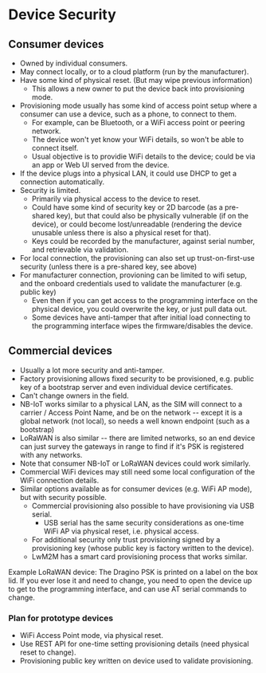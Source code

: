Device Security
===============

Consumer devices
----------------

* Owned by individual consumers.
* May connect locally, or to a cloud platform (run by the manufacturer).
* Have some kind of physical reset. (But may wipe previous information)
  - This allows a new owner to put the device back into provisioning mode.
* Provisioning mode usually has some kind of access point setup where a consumer can use a device, such as a phone, to connect to them.
  - For example, can be Bluetooth, or a WiFi access point or peering network.
  - The device won't yet know your WiFi details, so won't be able to connect itself.
  - Usual objective is to providie WiFi details to the device; could be via an app or Web UI served from the device.
* If the device plugs into a physical LAN, it could use DHCP to get a connection automatically.
* Security is limited.
  - Primarily via physical access to the device to reset.
  - Could have some kind of security key or 2D barcode (as a pre-shared key), but that could also be physically vulnerable (if on the device), or could become lost/unreadable (rendering the device unusable unless there is also a physical reset for that).
  - Keys could be recorded by the manufacturer, against serial number, and retrievable via validation.
* For local connection, the provisioning can also set up trust-on-first-use security (unless there is a pre-shared key, see above) 
* For manufacturer connection, provioning can be limited to wifi setup, and the onboard credentials used to validate the manufacturer (e.g. public key)
  - Even then if you can get access to the programming interface on the physical device, you could overwrite the key, or just pull data out.
  - Some devices have anti-tamper that after initial load connecting to the programming interface wipes the firmware/disables the device.

Commercial devices
------------------

* Usually a lot more security and anti-tamper.
* Factory provisioning allows fixed security to be provisioned, e.g. public key of a bootstrap server and even individual device certificates.
* Can't change owners in the field.
* NB-IoT works similar to a physical LAN, as the SIM will connect to a carrier / Access Point Name, and be on the network -- except it is a global network (not local), so needs a well known endpoint (such as a bootstrap)
* LoRaWAN is also similar -- there are limited networks, so an end device can just survey the gateways in range to find if it's PSK is registered with any networks.
* Note that consumer NB-IoT or LoRaWAN devices could work similarly.
* Commercial WiFi devices may still need some local configuration of the WiFi connection details.
* Similar options available as for consumer devices (e.g. WiFi AP mode), but with security possible.
  - Commercial provisioning also possible to have provisioning via USB serial.
    - USB serial has the same security considerations as one-time WiFi AP via physical reset, i.e. physical access.
  - For additional security only trust provisioning signed by a provisioning key (whose public key is factory written to the device).
  - LwM2M has a smart card provisioning process that works similar.

Example LoRaWAN device: The Dragino PSK is printed on a label on the box lid. If you ever lose it and need to change, you need to open the device up to get to the programming interface, and can use AT serial commands to change.


### Plan for prototype devices

* WiFi Access Point mode, via physical reset.
* Use REST API for one-time setting provisioning details (need physical reset to change).
* Provisioning public key written on device used to validate provisioning.

